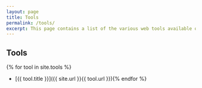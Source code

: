 ```yaml
---
layout: page
title: Tools
permalink: /tools/
excerpt: This page contains a list of the various web tools available on this blog.
---
```


## Tools

{% for tool in site.tools %}
* [{{ tool.title }}]({{ site.url }}{{ tool.url }}){% endfor %}
